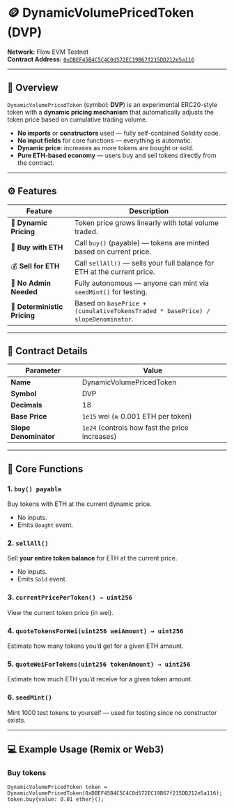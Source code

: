 # 🪙 DynamicVolumePricedToken (DVP)

**Network:** Flow EVM Testnet  
**Contract Address:** [`0xDBEF45B4C5C4C0d572EC19B67f215DD212e5a116`](https://evm-testnet.flowscan.io/address/0xDBEF45B4C5C4C0d572EC19B67f215DD212e5a116)

---

## 📖 Overview

`DynamicVolumePricedToken` (symbol: **DVP**) is an experimental ERC20-style token with a **dynamic pricing mechanism** that automatically adjusts the token price based on cumulative trading volume.

- **No imports** or **constructors** used — fully self-contained Solidity code.  
- **No input fields** for core functions — everything is automatic.  
- **Dynamic price**: increases as more tokens are bought or sold.  
- **Pure ETH-based economy** — users buy and sell tokens directly from the contract.

---

## ⚙️ Features

| Feature | Description |
|----------|--------------|
| 🧮 **Dynamic Pricing** | Token price grows linearly with total volume traded. |
| 💸 **Buy with ETH** | Call `buy()` (payable) — tokens are minted based on current price. |
| 💰 **Sell for ETH** | Call `sellAll()` — sells your full balance for ETH at the current price. |
| 🔄 **No Admin Needed** | Fully autonomous — anyone can mint via `seedMint()` for testing. |
| 🧠 **Deterministic Pricing** | Based on `basePrice + (cumulativeTokensTraded * basePrice) / slopeDenominator`. |

---

## 🧩 Contract Details

| Parameter | Value |
|------------|--------|
| **Name** | DynamicVolumePricedToken |
| **Symbol** | DVP |
| **Decimals** | 18 |
| **Base Price** | `1e15` wei (≈ 0.001 ETH per token) |
| **Slope Denominator** | `1e24` (controls how fast the price increases) |

---

## 🧠 Core Functions

### 1. `buy() payable`
Buy tokens with ETH at the current dynamic price.  
- No inputs.  
- Emits `Bought` event.

### 2. `sellAll()`
Sell **your entire token balance** for ETH at the current price.  
- No inputs.  
- Emits `Sold` event.

### 3. `currentPricePerToken() → uint256`
View the current token price (in wei).

### 4. `quoteTokensForWei(uint256 weiAmount) → uint256`
Estimate how many tokens you’d get for a given ETH amount.

### 5. `quoteWeiForTokens(uint256 tokenAmount) → uint256`
Estimate how much ETH you’d receive for a given token amount.

### 6. `seedMint()`
Mint 1000 test tokens to yourself — used for testing since no constructor exists.

---

## 💻 Example Usage (Remix or Web3)

### Buy tokens
```solidity
DynamicVolumePricedToken token = DynamicVolumePricedToken(0xDBEF45B4C5C4C0d572EC19B67f215DD212e5a116);
token.buy{value: 0.01 ether}();
